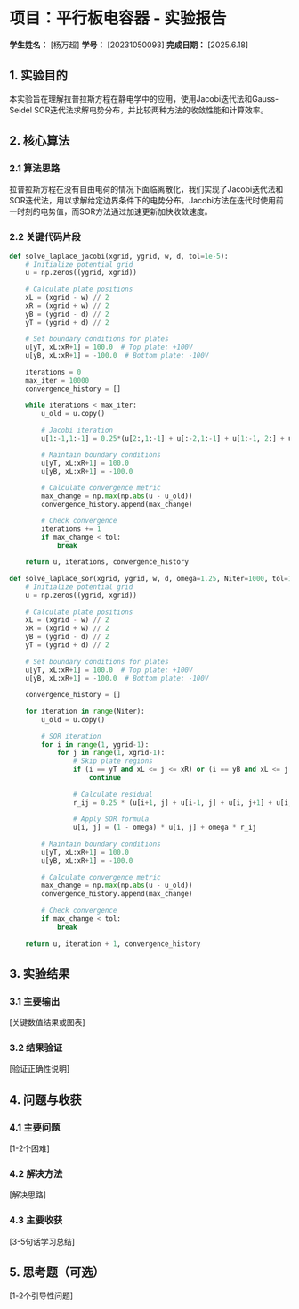 # 项目：平行板电容器 - 实验报告

**学生姓名：** [杨万超] **学号：** [20231050093] **完成日期：** [2025.6.18]

## 1. 实验目的
本实验旨在理解拉普拉斯方程在静电学中的应用，使用Jacobi迭代法和Gauss-Seidel SOR迭代法求解电势分布，并比较两种方法的收敛性能和计算效率。

## 2. 核心算法
### 2.1 算法思路
拉普拉斯方程在没有自由电荷的情况下面临离散化，我们实现了Jacobi迭代法和SOR迭代法，用以求解给定边界条件下的电势分布。Jacobi方法在迭代时使用前一时刻的电势值，而SOR方法通过加速更新加快收敛速度。

### 2.2 关键代码片段
```python
def solve_laplace_jacobi(xgrid, ygrid, w, d, tol=1e-5):
    # Initialize potential grid
    u = np.zeros((ygrid, xgrid))
    
    # Calculate plate positions
    xL = (xgrid - w) // 2
    xR = (xgrid + w) // 2
    yB = (ygrid - d) // 2
    yT = (ygrid + d) // 2
    
    # Set boundary conditions for plates
    u[yT, xL:xR+1] = 100.0  # Top plate: +100V
    u[yB, xL:xR+1] = -100.0  # Bottom plate: -100V
    
    iterations = 0
    max_iter = 10000
    convergence_history = []
    
    while iterations < max_iter:
        u_old = u.copy()
        
        # Jacobi iteration
        u[1:-1,1:-1] = 0.25*(u[2:,1:-1] + u[:-2,1:-1] + u[1:-1, 2:] + u[1:-1,:-2]) 

        # Maintain boundary conditions
        u[yT, xL:xR+1] = 100.0
        u[yB, xL:xR+1] = -100.0
        
        # Calculate convergence metric
        max_change = np.max(np.abs(u - u_old))
        convergence_history.append(max_change)

        # Check convergence
        iterations += 1
        if max_change < tol:
            break
    
    return u, iterations, convergence_history
    
def solve_laplace_sor(xgrid, ygrid, w, d, omega=1.25, Niter=1000, tol=1e-5):
    # Initialize potential grid
    u = np.zeros((ygrid, xgrid))
    
    # Calculate plate positions
    xL = (xgrid - w) // 2
    xR = (xgrid + w) // 2
    yB = (ygrid - d) // 2
    yT = (ygrid + d) // 2
    
    # Set boundary conditions for plates
    u[yT, xL:xR+1] = 100.0  # Top plate: +100V
    u[yB, xL:xR+1] = -100.0  # Bottom plate: -100V
    
    convergence_history = []
    
    for iteration in range(Niter):
        u_old = u.copy()
        
        # SOR iteration
        for i in range(1, ygrid-1):
            for j in range(1, xgrid-1):
                # Skip plate regions
                if (i == yT and xL <= j <= xR) or (i == yB and xL <= j <= xR):
                    continue
                
                # Calculate residual
                r_ij = 0.25 * (u[i+1, j] + u[i-1, j] + u[i, j+1] + u[i, j-1])
                
                # Apply SOR formula
                u[i, j] = (1 - omega) * u[i, j] + omega * r_ij
        
        # Maintain boundary conditions
        u[yT, xL:xR+1] = 100.0
        u[yB, xL:xR+1] = -100.0
        
        # Calculate convergence metric
        max_change = np.max(np.abs(u - u_old))
        convergence_history.append(max_change)
        
        # Check convergence
        if max_change < tol:
            break
    
    return u, iteration + 1, convergence_history
```

## 3. 实验结果

### 3.1 主要输出

[关键数值结果或图表]

### 3.2 结果验证

[验证正确性说明]

## 4. 问题与收获

### 4.1 主要问题

[1-2个困难]

### 4.2 解决方法

[解决思路]

### 4.3 主要收获

[3-5句话学习总结]

## 5. 思考题（可选）

[1-2个引导性问题]
